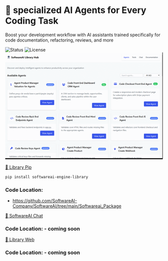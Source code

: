 # 👥 specialized AI Agents for Every Coding Task
Boost your development workflow with AI assistants trained specifically for code documentation, refactoring, reviews, and more 

![Status](https://img.shields.io/badge/status-ReleaseCandidate-yellow)
![License](https://img.shields.io/badge/license-Apache-green)
![Demonstração](Gifs/giff2.gif)


[📖 Library Pip](https://pypi.org/project/softwareai-engine-library)
```bash
pip install softwareai-engine-library
```
### Code Location: 
-   https://github.com/SoftwareAI-Company/SoftwareAI/tree/main/Softwareai_Package


[🚀 SoftwareAI Chat](https://softwareai.rshare.io)
### Code Location: -   coming soon


[📖 Library Web](https://softwareai-library-hub.rshare.io)
### Code Location: -   coming soon

















